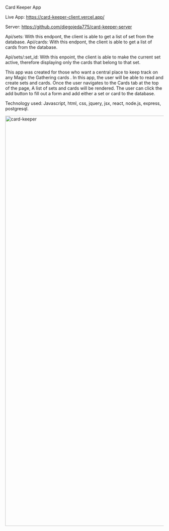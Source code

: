 Card Keeper App

Live App: https://card-keeper-client.vercel.app/

Server: https://github.com/diegojeda775/card-keeper-server

Api/sets: With this endpont, the client is able to get a list of set from the database.
Api/cards: With this endpont, the client is able to get a list of cards from the database.

Api/sets/:set_id: With this enpoint, the client is able to make the current set active, therefore displaying only the cards that belong to that set.

This app was created for those who want a central place to keep track on any Magic the Gathering cards . In this app, the user will be able to read and create sets and cards. Once the user navigates to the Cards tab at the top of the page, A list of sets and cards will be rendered. The user can click the add button to fill out a form and add either a set or card to the database. 

Technology used: Javascript, html, css, jquery, jsx, react, node.js, express, postgresql.

<img width="1303" alt="card-keeper" src="https://user-images.githubusercontent.com/64808811/109394854-0791ca80-78de-11eb-9d97-7edf9fb97796.png">
